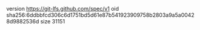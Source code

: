 version https://git-lfs.github.com/spec/v1
oid sha256:6ddbbfcd306c6d1751bd5d61e87b541923909758b2803a9a5a00428d9882536d
size 31151

